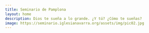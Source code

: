 ```yaml
---
title: Seminario de Pamplona
layout: home
description: Dios te sueña a lo grande. ¿Y tú? ¿Cómo te sueñas?
image: https://seminario.iglesianavarra.org/assets/img/pic02.jpg
---
```


